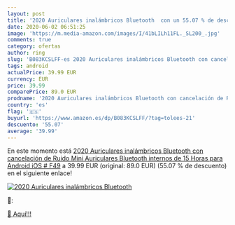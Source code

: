 ```yaml
---
layout: post
title: '2020 Auriculares inalámbricos Bluetooth  con un 55.07 % de descuento'
date: 2020-06-02 06:51:25
image: 'https://m.media-amazon.com/images/I/41bLILh11FL._SL200_.jpg'
comments: true
category: ofertas
author: ring
slug: 'B083KCSLFF-es 2020 Auriculares inalámbricos Bluetooth con cancelación de...'
tags: android
actualPrice: 39.99 EUR
currency: EUR
price: 39.99
comparePrice: 89.0 EUR
prodname: '2020 Auriculares inalámbricos Bluetooth con cancelación de Ruido  Mini Auriculares Bluetooth internos de 15 Horas para Android iOS # F49'
country: 'es'
flag: '🇪🇸'
buyurl: 'https://www.amazon.es/dp/B083KCSLFF/?tag=tolees-21'
descuento: '55.07'
average: '39.99'
---
```


En este momento está [2020 Auriculares inalámbricos Bluetooth con cancelación de Ruido  Mini Auriculares Bluetooth internos de 15 Horas para Android iOS # F49](https://www.amazon.es/dp/B083KCSLFF/?tag=tolees-21) a 39.99 EUR (original: 89.0 EUR) (55.07 %  de descuento) en el siguiente enlace!

[![2020 Auriculares inalámbricos Bluetooth ](https://m.media-amazon.com/images/I/41bLILh11FL._SL200_.jpg)](https://www.amazon.es/dp/B083KCSLFF/?tag=tolees-21)

🔎:


[🛒 Aquí!!!](https://www.amazon.es/dp/B083KCSLFF/?tag=tolees-21)
